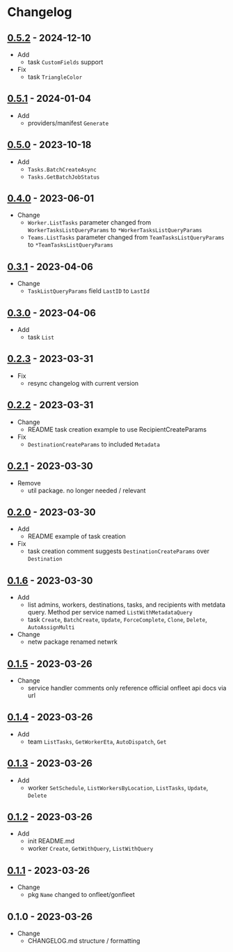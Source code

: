 # Changelog

## [0.5.2](https://github.com/onfleet/gonfleet/compare/v0.5.1...v0.5.2) - 2024-12-10
* Add
    * task `CustomFields` support
* Fix
    * task `TriangleColor`

## [0.5.1](https://github.com/onfleet/gonfleet/compare/v0.5.0...v0.5.1) - 2024-01-04
* Add
    * providers/manifest `Generate`

## [0.5.0](https://github.com/onfleet/gonfleet/compare/v0.4.0...v0.5.0) - 2023-10-18
* Add
    * `Tasks.BatchCreateAsync`
    * `Tasks.GetBatchJobStatus`

## [0.4.0](https://github.com/onfleet/gonfleet/compare/v0.3.1...v0.4.0) - 2023-06-01
* Change
    * `Worker.ListTasks` parameter changed from `WorkerTasksListQueryParams` to `*WorkerTasksListQueryParams`
    * `Teams.ListTasks` parameter changed from `TeamTasksListQueryParams` to `*TeamTasksListQueryParams`

## [0.3.1](https://github.com/onfleet/gonfleet/compare/v0.3.0...v0.3.1) - 2023-04-06
* Change
    * `TaskListQueryParams` field `LastID` to `LastId`

## [0.3.0](https://github.com/onfleet/gonfleet/compare/v0.2.3...v0.3.0) - 2023-04-06
* Add
    * task `List`

## [0.2.3](https://github.com/onfleet/gonfleet/compare/v0.2.2...v0.2.3) - 2023-03-31
* Fix
    * resync changelog with current version

## [0.2.2](https://github.com/onfleet/gonfleet/compare/v0.2.1...v0.2.2) - 2023-03-31
* Change
    * README task creation example to use RecipientCreateParams
* Fix
    * `DestinationCreateParams` to included `Metadata`

## [0.2.1](https://github.com/onfleet/gonfleet/compare/v0.2.0...v0.2.1) - 2023-03-30
* Remove
    * util package. no longer needed / relevant

## [0.2.0](https://github.com/onfleet/gonfleet/compare/v0.1.6...v0.2.0) - 2023-03-30
* Add
    * README example of task creation
* Fix
    * task creation comment suggests `DestinationCreateParams` over `Destination`

## [0.1.6](https://github.com/onfleet/gonfleet/compare/v0.1.5...v0.1.6) - 2023-03-30
* Add
    * list admins, workers, destinations, tasks, and recipients with metdata query. Method per service named `ListWithMetadataQuery`
    * task `Create`, `BatchCreate`, `Update`, `ForceComplete`, `Clone`, `Delete`, `AutoAssignMulti`
* Change
    * netw package renamed netwrk

## [0.1.5](https://github.com/onfleet/gonfleet/compare/v0.1.4...v0.1.5) - 2023-03-26
* Change
    * service handler comments only reference official onfleet api docs via url

## [0.1.4](https://github.com/onfleet/gonfleet/compare/v0.1.3...v0.1.4) - 2023-03-26
* Add
    * team `ListTasks`, `GetWorkerEta`, `AutoDispatch`, `Get`

## [0.1.3](https://github.com/onfleet/gonfleet/compare/v0.1.2...v0.1.3) - 2023-03-26
* Add
    * worker `SetSchedule`, `ListWorkersByLocation`, `ListTasks`, `Update`, `Delete`

## [0.1.2](https://github.com/onfleet/gonfleet/compare/v0.1.1...v0.1.2) - 2023-03-26
* Add
    * init README.md
    * worker `Create`, `GetWithQuery`, `ListWithQuery`

## [0.1.1](https://github.com/onfleet/gonfleet/compare/v0.1.0...v0.1.1) - 2023-03-26
* Change
    * pkg `Name` changed to onfleet/gonfleet 

## 0.1.0 - 2023-03-26
* Change
    * CHANGELOG.md structure / formatting
